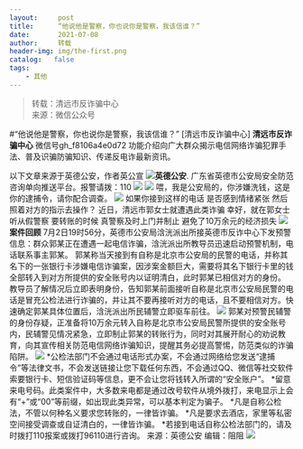```yaml
---
layout:     post
title:      “他说他是警察，你也说你是警察，我该信谁？”
date:       2021-07-08
author:     转载
header-img: img/the-first.png
catalog:   false
tags:
    - 其他
---
```


<blockquote><p>转载：清远市反诈骗中心<br>
来源：微信公众号</p></blockquote>

#“他说他是警察，你也说你是警察，我该信谁？”
[清远市反诈骗中心]
**清远市反诈骗中心**
微信号gh_f8106a4e0d72
功能介绍向广大群众揭示电信网络诈骗犯罪手法、普及识骗防骗知识、传递反电诈最新资讯。

以下文章来源于英德公安，作者英公宣
![](http://wx.qlogo.cn/mmhead/Q3auHgzwzM610320B3EXKhZ9bj9ibicjIictcFjpxLM2GgIeJKnKV2KRA/0)**英德公安**.
广东省英德市公安局安全防范咨询单向推送平台。报警请拨：110
![]({{site.baseurl}}/postimg/3CxTSiafadcic5zyXUfbXLUClzlpaoknCpV4bErPg2kuuS97hoJJbNCtFOVZ9X0j5W26HDaregC5kibiaLGl8CPr9A.gif)
![]({{site.baseurl}}/postimg/3CxTSiafadcic3lxE8Ny0BGRSOiaibcibHiaGoiaHWTBbfVVqO7xjd39D6F4JwOGn1Gffw6T4uJnaxqFaOBcOJ35XayAw.png)
喂，我是公安局的，你涉嫌洗钱，这是你的逮捕令，请你配合调查。
![]({{site.baseurl}}/postimg/3CxTSiafadcic3lxE8Ny0BGRSOiaibcibHiaGo1pVnlyJMxbzBZdja2IKj6pkrKicrxb9YE9ES93PzxObfx6SctjjBZXA.png)
如果你接到这样的电话
是否感到情绪紧张
然后照着对方的指示去操作？
近日，清远市郭女士就遭遇此类诈骗
幸好，就在郭女士听从假警察
要转账的时候
真警察及时上门并制止
避免了10万余元的经济损失
![]({{site.baseurl}}/postimg/3CxTSiafadcic3lxE8Ny0BGRSOiaibcibHiaGoQI6OmOlBVquXMZMCibNsNLGKThBz8MTXXWqQRlLKYA5rofvzT0YdzGQ.jpeg)
**案件回顾**
7月2日19时56分，英德市公安局浛洸派出所接英德市反诈中心下发预警信息：群众郭某正在遭遇一起电信诈骗，浛洸派出所教导员迅速启动预警机制，电话联系事主郭某。
郭某称当天接到有自称是北京市公安局的民警的电话，并称其名下的一张银行卡涉嫌电信诈骗案，因涉案金额巨大，需要将其名下银行卡里的钱全部转入到对方所提供的安全账号内以证明清白，此时郭某已相信对方的身份。
教导员了解情况后立即表明身份，告知郭某前面接听自称是北京市公安局民警的电话是冒充公检法进行诈骗的，并让其不要再接听对方的电话，且不要相信对方。快速确定郭某具体位置后，浛洸派出所民辅警立即驱车前往。
![]({{site.baseurl}}/postimg/wy3FI1ic0GSfibqrfkhxlmfLDVbibDxHmfekfK1Ql4ocX3qzB8hhejCXMibFSibNvHzjw4CWfb7dzg0Z0ZsWwxahpEg.jpeg)
郭某对预警民辅警的身份存疑，正准备将10万余元转入自称是北京市公安局民警所提供的安全账号内，民辅警见情况紧急，立即制止郭某的转账行为，同时对其展开耐心的劝说教育，向其宣传相关防范电信网络诈骗知识，提醒其务必提高警惕，防范类似的诈骗陷阱。
![]({{site.baseurl}}/postimg/3CxTSiafadcic3lxE8Ny0BGRSOiaibcibHiaGo0HSfmyzU4CibXBxmIrWh5fN58Ffz6fdIYdiaf1HlibRB7xenpCIsiaoMeg.png)
*公检法部门不会通过电话形式办案，不会通过网络给您发送“逮捕令”等法律文书，不会发送链接让您下载任何东西，不会通过QQ、微信等社交软件索要银行卡、短信验证码等信息，更不会让您将钱转入所谓的“安全账户”。
*留意来电号码。此类案件中，大多数来电都是通过改号软件从境外拨打，来电显示上会有“+”或“00”等前缀，如出现此类异常，可以基本判定为骗子。
*凡是自称公检法，不管以何种名义要求您转账的，一律皆诈骗。
*凡是要求去酒店，家里等私密空间接受调查或自证清白的，一律皆诈骗。
*若接到电话自称公检法部门的，请及时拨打110报案或拨打96110进行咨询。
来源：英德公安
编辑：阻阻
![]({{site.baseurl}}/postimg/3CxTSiafadcic5zyXUfbXLUClzlpaoknCpErldQhhamfG7KH1qHGrr3icT9iaAoE1B4noSO7EewO2k8fys5pMuaoog.gif)
